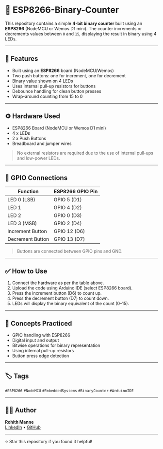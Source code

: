# 🔢 ESP8266-Binary-Counter

This repository contains a simple **4-bit binary counter** built using an **ESP8266** (NodeMCU or Wemos D1 mini). The counter increments or decrements values between `0` and `15`, displaying the result in binary using 4 LEDs.

---

## 🚀 Features

- Built using an **ESP8266** board (NodeMCU/Wemos)
- Two push buttons: one for increment, one for decrement
- Binary value shown on 4 LEDs
- Uses internal pull-up resistors for buttons
- Debounce handling for clean button presses
- Wrap-around counting from 15 to 0

---

## ⚙️ Hardware Used

- ESP8266 Board (NodeMCU or Wemos D1 mini)
- 4 x LEDs
- 2 x Push Buttons
- Breadboard and jumper wires

> No external resistors are required due to the use of internal pull-ups and low-power LEDs.

---

## 📌 GPIO Connections

| Function         | ESP8266 GPIO Pin |
|------------------|------------------|
| LED 0 (LSB)       | GPIO 5 (D1)       |
| LED 1             | GPIO 4 (D2)       |
| LED 2             | GPIO 0 (D3)       |
| LED 3 (MSB)       | GPIO 2 (D4)       |
| Increment Button  | GPIO 12 (D6)      |
| Decrement Button  | GPIO 13 (D7)      |

> Buttons are connected between GPIO pins and GND.

---

## ✅ How to Use

1. Connect the hardware as per the table above.
2. Upload the code using Arduino IDE (select ESP8266 board).
3. Press the increment button (D6) to count up.
4. Press the decrement button (D7) to count down.
5. LEDs will display the binary equivalent of the count (0–15).

---

## 🧠 Concepts Practiced

- GPIO handling with ESP8266
- Digital input and output
- Bitwise operations for binary representation
- Using internal pull-up resistors
- Button press edge detection

---

## 🏷️ Tags

`#ESP8266` `#NodeMCU` `#EmbeddedSystems` `#BinaryCounter` `#ArduinoIDE`

---

## 👨‍💻 Author

**Rohith Manne**  
[LinkedIn](https://www.linkedin.com/in/rohith-manne) • [GitHub](https://github.com/Rohith3333)

---

⭐ Star this repository if you found it helpful!
